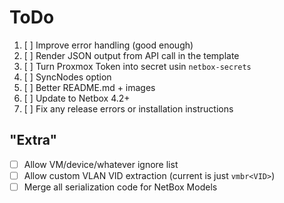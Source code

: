 # ToDo
1. [ ] Improve error handling (good enough)
2. [ ] Render JSON output from API call in the template
3. [ ] Turn Proxmox Token into secret usin `netbox-secrets`
4. [ ] SyncNodes option
5. [ ] Better README.md + images
6. [ ] Update to Netbox 4.2+
7. [ ] Fix any release errors or installation instructions

## "Extra"
- [ ] Allow VM/device/whatever ignore list
- [ ] Allow custom VLAN VID extraction (current is just `vmbr<VID>`)
- [ ] Merge all serialization code for NetBox Models
